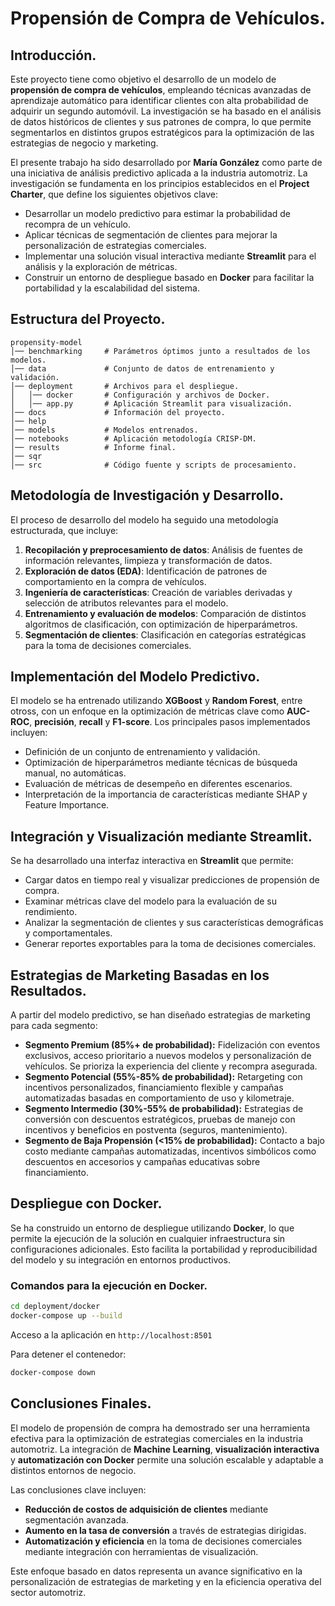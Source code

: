 # Propensión de Compra de Vehículos.

## Introducción.

Este proyecto tiene como objetivo el desarrollo de un modelo de **propensión de compra de vehículos**, empleando técnicas avanzadas de aprendizaje automático para identificar clientes con alta probabilidad de adquirir un segundo automóvil. La investigación se ha basado en el análisis de datos históricos de clientes y sus patrones de compra, lo que permite segmentarlos en distintos grupos estratégicos para la optimización de las estrategias de negocio y marketing.

El presente trabajo ha sido desarrollado por **María González** como parte de una iniciativa de análisis predictivo aplicada a la industria automotriz. La investigación se fundamenta en los principios establecidos en el **Project Charter**, que define los siguientes objetivos clave:

- Desarrollar un modelo predictivo para estimar la probabilidad de recompra de un vehículo.
- Aplicar técnicas de segmentación de clientes para mejorar la personalización de estrategias comerciales.
- Implementar una solución visual interactiva mediante **Streamlit** para el análisis y la exploración de métricas.
- Construir un entorno de despliegue basado en **Docker** para facilitar la portabilidad y la escalabilidad del sistema.

## Estructura del Proyecto.

```plaintext
propensity-model
│── benchmarking     # Parámetros óptimos junto a resultados de los modelos.
│── data             # Conjunto de datos de entrenamiento y validación.
│── deployment       # Archivos para el despliegue.
│   │── docker       # Configuración y archivos de Docker.
│   │── app.py       # Aplicación Streamlit para visualización.
│── docs             # Información del proyecto.
│── help
│── models           # Modelos entrenados.
│── notebooks        # Aplicación metodología CRISP-DM.
│── results          # Informe final.
│── sqr
│── src              # Código fuente y scripts de procesamiento.
```

## Metodología de Investigación y Desarrollo.

El proceso de desarrollo del modelo ha seguido una metodología estructurada, que incluye:

1. **Recopilación y preprocesamiento de datos**: Análisis de fuentes de información relevantes, limpieza y transformación de datos.
2. **Exploración de datos (EDA)**: Identificación de patrones de comportamiento en la compra de vehículos.
3. **Ingeniería de características**: Creación de variables derivadas y selección de atributos relevantes para el modelo.
4. **Entrenamiento y evaluación de modelos**: Comparación de distintos algoritmos de clasificación, con optimización de hiperparámetros.
5. **Segmentación de clientes**: Clasificación en categorías estratégicas para la toma de decisiones comerciales.

## Implementación del Modelo Predictivo.

El modelo se ha entrenado utilizando **XGBoost** y **Random Forest**, entre otross, con un enfoque en la optimización de métricas clave como **AUC-ROC**, **precisión**, **recall** y **F1-score**. Los principales pasos implementados incluyen:

- Definición de un conjunto de entrenamiento y validación.
- Optimización de hiperparámetros mediante técnicas de búsqueda manual, no automáticas.
- Evaluación de métricas de desempeño en diferentes escenarios.
- Interpretación de la importancia de características mediante SHAP y Feature Importance.

## Integración y Visualización mediante Streamlit.

Se ha desarrollado una interfaz interactiva en **Streamlit** que permite:

- Cargar datos en tiempo real y visualizar predicciones de propensión de compra.
- Examinar métricas clave del modelo para la evaluación de su rendimiento.
- Analizar la segmentación de clientes y sus características demográficas y comportamentales.
- Generar reportes exportables para la toma de decisiones comerciales.

## Estrategias de Marketing Basadas en los Resultados.

A partir del modelo predictivo, se han diseñado estrategias de marketing para cada segmento:

- **Segmento Premium (85%+ de probabilidad):** Fidelización con eventos exclusivos, acceso prioritario a nuevos modelos y personalización de vehículos. Se prioriza la experiencia del cliente y recompra asegurada.
- **Segmento Potencial (55%-85% de probabilidad):** Retargeting con incentivos personalizados, financiamiento flexible y campañas automatizadas basadas en comportamiento de uso y kilometraje.
- **Segmento Intermedio (30%-55% de probabilidad):** Estrategias de conversión con descuentos estratégicos, pruebas de manejo con incentivos y beneficios en postventa (seguros, mantenimiento).
- **Segmento de Baja Propensión (<15% de probabilidad):** Contacto a bajo costo mediante campañas automatizadas, incentivos simbólicos como descuentos en accesorios y campañas educativas sobre financiamiento.

## Despliegue con Docker.

Se ha construido un entorno de despliegue utilizando **Docker**, lo que permite la ejecución de la solución en cualquier infraestructura sin configuraciones adicionales. Esto facilita la portabilidad y reproducibilidad del modelo y su integración en entornos productivos.

### Comandos para la ejecución en Docker.

```bash
cd deployment/docker
docker-compose up --build
```

Acceso a la aplicación en `http://localhost:8501`

Para detener el contenedor:

```bash
docker-compose down
```

## Conclusiones Finales.

El modelo de propensión de compra ha demostrado ser una herramienta efectiva para la optimización de estrategias comerciales en la industria automotriz. La integración de **Machine Learning**, **visualización interactiva** y **automatización con Docker** permite una solución escalable y adaptable a distintos entornos de negocio.

Las conclusiones clave incluyen:

- **Reducción de costos de adquisición de clientes** mediante segmentación avanzada.
- **Aumento en la tasa de conversión** a través de estrategias dirigidas.
- **Automatización y eficiencia** en la toma de decisiones comerciales mediante integración con herramientas de visualización.

Este enfoque basado en datos representa un avance significativo en la personalización de estrategias de marketing y en la eficiencia operativa del sector automotriz.
